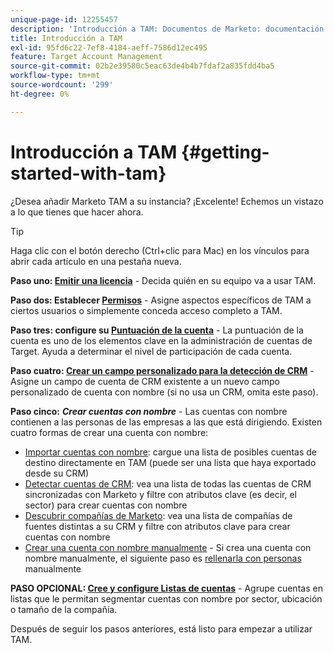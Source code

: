 ```yaml
---
unique-page-id: 12255457
description: 'Introducción a TAM: Documentos de Marketo: documentación del producto'
title: Introducción a TAM
exl-id: 95fd6c22-7ef8-4184-aeff-7586d12ec495
feature: Target Account Management
source-git-commit: 02b2e39580c5eac63de4b4b7fdaf2a835fdd4ba5
workflow-type: tm+mt
source-wordcount: '299'
ht-degree: 0%

---
```


# Introducción a TAM {#getting-started-with-tam}

¿Desea añadir Marketo TAM a su instancia? ¡Excelente! Echemos un vistazo a lo que tienes que hacer ahora.

>[!TIP]
>
>Haga clic con el botón derecho (Ctrl+clic para Mac) en los vínculos para abrir cada artículo en una pestaña nueva.

**Paso uno: [Emitir una licencia](/help/marketo/product-docs/target-account-management/setup-tam/issue-a-license.md)** - Decida quién en su equipo va a usar TAM.

**Paso dos: Establecer [Permisos](/help/marketo/product-docs/target-account-management/setup-tam/permissions.md)** - Asigne aspectos específicos de TAM a ciertos usuarios o simplemente conceda acceso completo a TAM.

**Paso tres: configure su [Puntuación de la cuenta](/help/marketo/product-docs/target-account-management/setup-tam/account-score.md)** - La puntuación de la cuenta es uno de los elementos clave en la administración de cuentas de Target. Ayuda a determinar el nivel de participación de cada cuenta.

**Paso cuatro: [Crear un campo personalizado para la detección de CRM](/help/marketo/product-docs/target-account-management/setup-tam/create-a-custom-field-for-crm-discovery.md)** - Asigne un campo de cuenta de CRM existente a un nuevo campo personalizado de cuenta con nombre (si no usa un CRM, omita este paso).

**Paso cinco:** **_Crear cuentas con nombre_** - Las cuentas con nombre contienen a las personas de las empresas a las que está dirigiendo. Existen cuatro formas de crear una cuenta con nombre:

* [Importar cuentas con nombre](/help/marketo/product-docs/target-account-management/target/named-accounts/import-named-accounts.md): cargue una lista de posibles cuentas de destino directamente en TAM (puede ser una lista que haya exportado desde su CRM)
* [Detectar cuentas de CRM](/help/marketo/product-docs/target-account-management/target/named-accounts/discover-accounts.md#discover-crm-accounts): vea una lista de todas las cuentas de CRM sincronizadas con Marketo y filtre con atributos clave (es decir, el sector) para crear cuentas con nombre
* [Descubrir compañías de Marketo](/help/marketo/product-docs/target-account-management/target/named-accounts/discover-accounts.md#discover-marketo-companies): vea una lista de compañías de fuentes distintas a su CRM y filtre con atributos clave para crear cuentas con nombre
* [Crear una cuenta con nombre manualmente](/help/marketo/product-docs/target-account-management/target/named-accounts/create-a-named-account.md) - Si crea una cuenta con nombre manualmente, el siguiente paso es [rellenarla con personas](/help/marketo/product-docs/target-account-management/target/named-accounts/add-people-to-a-named-account.md) manualmente

**PASO OPCIONAL: [Cree y configure Listas de cuentas](/help/marketo/product-docs/target-account-management/target/account-lists.md#create-a-new-account-list)** - Agrupe cuentas en listas que le permitan segmentar cuentas con nombre por sector, ubicación o tamaño de la compañía.

Después de seguir los pasos anteriores, está listo para empezar a utilizar TAM.
